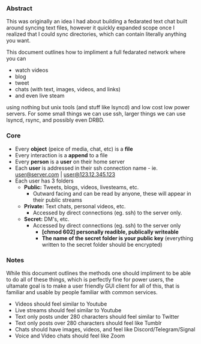 ### Abstract
This was originally an idea I had about building a fedarated text chat built around syncing text files, however it quickly expanded scope once I realized that I could sync directories, which can contain literally anything you want.

This document outlines how to impliment a full fedarated network where you can
 - watch videos
 - blog
 - tweet
 - chats (with text, images, videos, and links)
 - and even live steam
 
 using nothing but unix tools (and stuff like lsyncd) and low cost low power servers.
 For some small things we can use ssh, larger things we can use lsyncd, rsync, and possibly even DRBD.

### Core
- Every **object** (peice of media, chat, etc) is a **file**
- Every interaction is a **append** to a file
- Every **person** is a **user** on their home server
- Each **user** is addressed in their ssh connection name - ie.   user@server.com | user@123.12.345.123
- Each user has 3 folders 
    - **Public:** Tweets, blogs, videos, livesteams, etc.
        - Outward facing and can be read by anyone, these will appear in their public streams
    - **Private:** Text chats, personal videos, etc.
        - Accessed by direct connections (eg. ssh) to the server only.
    - **Secret:** DM's, etc.
        - Accessed by direct connections (eg. ssh) to the server only
            - **\[chmod 602\] personally readible, publically writeable**
            - **The name of the secret folder is your public key** (everything written to the secret folder should be encrypted)


### Notes
While this document outlines the methods one should impliment to be able to do all of these things, which is perfectly fine for power users, the ultamate goal is to make a user friendly GUI client for all of this, that is familiar and usable by people familiar with common services.
- Videos should feel similar to Youtube
- Live streams should feel similar to Youtube
- Text only posts under 280 characters should feel similar to Twitter
- Text only posts over 280 characters should feel like Tumblr
- Chats should have images, videos, and feel like Discord/Telegram/Signal
- Voice and Video chats should feel like Zoom
